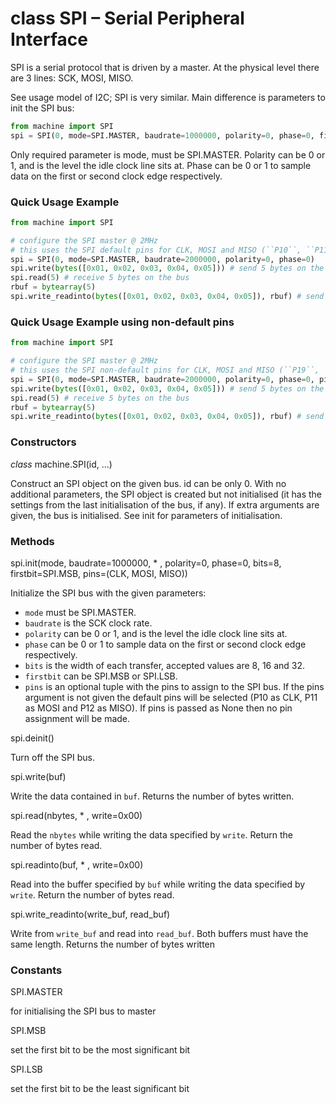 # class SPI – Serial Peripheral Interface

SPI is a serial protocol that is driven by a master. At the physical level there are 3 lines: SCK, MOSI, MISO.

See usage model of I2C; SPI is very similar. Main difference is parameters to init the SPI bus:

```python
from machine import SPI
spi = SPI(0, mode=SPI.MASTER, baudrate=1000000, polarity=0, phase=0, firstbit=SPI.MSB)
```

Only required parameter is mode, must be <constant>SPI.MASTER</constant>. Polarity can be 0 or 1, and is the level the idle clock line sits at. Phase can be 0 or 1 to sample data on the first or second clock edge respectively.

### Quick Usage Example

```python
from machine import SPI

# configure the SPI master @ 2MHz
# this uses the SPI default pins for CLK, MOSI and MISO (``P10``, ``P11`` and ``P12``)
spi = SPI(0, mode=SPI.MASTER, baudrate=2000000, polarity=0, phase=0)
spi.write(bytes([0x01, 0x02, 0x03, 0x04, 0x05])) # send 5 bytes on the bus
spi.read(5) # receive 5 bytes on the bus
rbuf = bytearray(5)
spi.write_readinto(bytes([0x01, 0x02, 0x03, 0x04, 0x05]), rbuf) # send a receive 5 bytes
```

### Quick Usage Example using non-default pins

```python
from machine import SPI

# configure the SPI master @ 2MHz
# this uses the SPI non-default pins for CLK, MOSI and MISO (``P19``, ``P20`` and ``P21``)
spi = SPI(0, mode=SPI.MASTER, baudrate=2000000, polarity=0, phase=0, pins=('P19','P20','P21'))
spi.write(bytes([0x01, 0x02, 0x03, 0x04, 0x05])) # send 5 bytes on the bus
spi.read(5) # receive 5 bytes on the bus
rbuf = bytearray(5)
spi.write_readinto(bytes([0x01, 0x02, 0x03, 0x04, 0x05]), rbuf) # send a receive 5 bytes
```



### Constructors

<class><i>class</i> machine.SPI(id, ...)</class>

Construct an SPI object on the given bus. id can be only 0. With no additional parameters, the SPI object is created but not initialised (it has the settings from the last initialisation of the bus, if any). If extra arguments are given, the bus is initialised. See init for parameters of initialisation.

### Methods

<function>spi.init(mode, baudrate=1000000, * , polarity=0, phase=0, bits=8, firstbit=SPI.MSB, pins=(CLK, MOSI, MISO))</function>

Initialize the SPI bus with the given parameters:

- ``mode`` must be <constant>SPI.MASTER</constant>.
- ``baudrate`` is the SCK clock rate.
- ``polarity`` can be 0 or 1, and is the level the idle clock line sits at.
- ``phase`` can be 0 or 1 to sample data on the first or second clock edge respectively.
- ``bits`` is the width of each transfer, accepted values are 8, 16 and 32.
- ``firstbit`` can be <constant>SPI.MSB</constant> or <constant>SPI.LSB</constant>.
- ``pins`` is an optional tuple with the pins to assign to the SPI bus. If the pins argument is not given the default pins will be selected (P10 as CLK, P11 as MOSI and P12 as MISO). If pins is passed as None then no pin assignment will be made.

<function>spi.deinit()</function>

Turn off the SPI bus.

<function>spi.write(buf)</function>

Write the data contained in ``buf``. Returns the number of bytes written.

<function>spi.read(nbytes, * , write=0x00)</function>

Read the ``nbytes`` while writing the data specified by ``write``. Return the number of bytes read.

<function>spi.readinto(buf, * , write=0x00)</function>

Read into the buffer specified by ``buf`` while writing the data specified by ``write``. Return the number of bytes read.

<function>spi.write_readinto(write_buf, read_buf)</function>

Write from ``write_buf`` and read into ``read_buf``. Both buffers must have the same length. Returns the number of bytes written

### Constants

<constant>SPI.MASTER</constant>

for initialising the SPI bus to master

<constant>SPI.MSB</constant>

set the first bit to be the most significant bit

<constant>SPI.LSB</constant>

set the first bit to be the least significant bit
